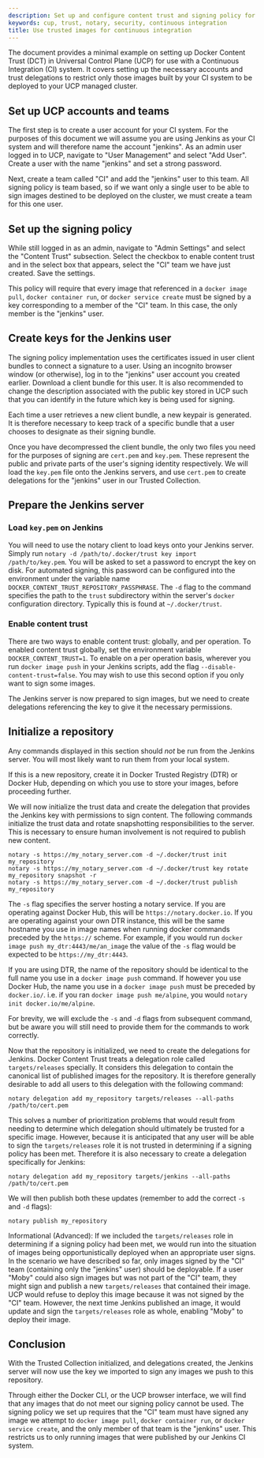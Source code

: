 ```yaml
---
description: Set up and configure content trust and signing policy for use with a continuous integration system
keywords: cup, trust, notary, security, continuous integration
title: Use trusted images for continuous integration
---
```

The document provides a minimal example on setting up Docker Content Trust (DCT) in Universal Control Plane (UCP) for use with a Continuous Integration (CI) system. It covers setting up the necessary accounts and trust delegations to restrict only those images built by your CI system to be deployed to your UCP managed cluster.

## Set up UCP accounts and teams

The first step is to create a user account for your CI system. For the purposes of this document we will assume you are using Jenkins as your CI system and will therefore name the account "jenkins". As an admin user logged in to UCP, navigate to "User Management" and select "Add User". Create a user with the name "jenkins" and set a strong password.

Next, create a team called "CI" and add the "jenkins" user to this team. All signing policy is team based, so if we want only a single user to be able to sign images destined to be deployed on the cluster, we must create a team for this one user.

## Set up the signing policy

While still logged in as an admin, navigate to "Admin Settings" and select the "Content Trust" subsection. Select the checkbox to enable content trust and in the select box that appears, select the "CI" team we have just created. Save the settings.

This policy will require that every image that referenced in a `docker image pull`, `docker container run`, or `docker service create` must be signed by a key corresponding to a member of the "CI" team. In this case, the only member is the "jenkins" user.

## Create keys for the Jenkins user

The signing policy implementation uses the certificates issued in user client bundles to connect a signature to a user. Using an incognito browser window (or otherwise), log in to the "jenkins" user account you created earlier. Download a client bundle for this user. It is also recommended to change the description associated with the public key stored in UCP such that you can identify in the future which key is being used for signing.

Each time a user retrieves a new client bundle, a new keypair is generated. It is therefore necessary to keep track of a specific bundle that a user chooses to designate as their signing bundle.

Once you have decompressed the client bundle, the only two files you need for the purposes of signing are `cert.pem` and `key.pem`. These represent the public and private parts of the user's signing identity respectively. We will load the `key.pem` file onto the Jenkins servers, and use `cert.pem` to create delegations for the "jenkins" user in our Trusted Collection.

## Prepare the Jenkins server

### Load `key.pem` on Jenkins

You will need to use the notary client to load keys onto your Jenkins server. Simply run `notary -d /path/to/.docker/trust key import /path/to/key.pem`. You will be asked to set a password to encrypt the key on disk. For automated signing, this password can be configured into the environment under the variable name `DOCKER_CONTENT_TRUST_REPOSITORY_PASSPHRASE`. The `-d` flag to the command specifies the path to the `trust` subdirectory within the server's `docker` configuration directory. Typically this is found at `~/.docker/trust`.

### Enable content trust

There are two ways to enable content trust: globally, and per operation. To enabled content trust globally, set the environment variable `DOCKER_CONTENT_TRUST=1`. To enable on a per operation basis, wherever you run `docker image push` in your Jenkins scripts, add the flag `--disable-content-trust=false`. You may wish to use this second option if you only want to sign some images.

The Jenkins server is now prepared to sign images, but we need to create delegations referencing the key to give it the necessary permissions.

## Initialize a repository

Any commands displayed in this section should *not* be run from the Jenkins server. You will most likely want to run them from your local system.

If this is a new repository, create it in Docker Trusted Registry (DTR) or Docker Hub, depending on which you use to store your images, before proceeding further.

We will now initialize the trust data and create the delegation that provides the Jenkins key with permissions to sign content. The following commands initialize the trust data and rotate snapshotting responsibilities to the server. This is necessary to ensure human involvement is not required to publish new content.

    notary -s https://my_notary_server.com -d ~/.docker/trust init my_repository
    notary -s https://my_notary_server.com -d ~/.docker/trust key rotate my_repository snapshot -r
    notary -s https://my_notary_server.com -d ~/.docker/trust publish my_repository
    

The `-s` flag specifies the server hosting a notary service. If you are operating against Docker Hub, this will be `https://notary.docker.io`. If you are operating against your own DTR instance, this will be the same hostname you use in image names when running docker commands preceded by the `https://` scheme. For example, if you would run `docker image push my_dtr:4443/me/an_image` the value of the `-s` flag would be expected to be `https://my_dtr:4443`.

If you are using DTR, the name of the repository should be identical to the full name you use in a `docker image push` command. If however you use Docker Hub, the name you use in a `docker image push` must be preceded by `docker.io/`. i.e. if you ran `docker image push me/alpine`, you would `notary init docker.io/me/alpine`.

For brevity, we will exclude the `-s` and `-d` flags from subsequent command, but be aware you will still need to provide them for the commands to work correctly.

Now that the repository is initialized, we need to create the delegations for Jenkins. Docker Content Trust treats a delegation role called `targets/releases` specially. It considers this delegation to contain the canonical list of published images for the repository. It is therefore generally desirable to add all users to this delegation with the following command:

    notary delegation add my_repository targets/releases --all-paths /path/to/cert.pem
    

This solves a number of prioritization problems that would result from needing to determine which delegation should ultimately be trusted for a specific image. However, because it is anticipated that any user will be able to sign the `targets/releases` role it is not trusted in determining if a signing policy has been met. Therefore it is also necessary to create a delegation specifically for Jenkins:

    notary delegation add my_repository targets/jenkins --all-paths /path/to/cert.pem
    

We will then publish both these updates (remember to add the correct `-s` and `-d` flags):

    notary publish my_repository
    

Informational (Advanced): If we included the `targets/releases` role in determining if a signing policy had been met, we would run into the situation of images being opportunistically deployed when an appropriate user signs. In the scenario we have described so far, only images signed by the "CI" team (containing only the "jenkins" user) should be deployable. If a user "Moby" could also sign images but was not part of the "CI" team, they might sign and publish a new `targets/releases` that contained their image. UCP would refuse to deploy this image because it was not signed by the "CI" team. However, the next time Jenkins published an image, it would update and sign the `targets/releases` role as whole, enabling "Moby" to deploy their image.

## Conclusion

With the Trusted Collection initialized, and delegations created, the Jenkins server will now use the key we imported to sign any images we push to this repository.

Through either the Docker CLI, or the UCP browser interface, we will find that any images that do not meet our signing policy cannot be used. The signing policy we set up requires that the "CI" team must have signed any image we attempt to `docker image pull`, `docker container run`, or `docker service create`, and the only member of that team is the "jenkins" user. This restricts us to only running images that were published by our Jenkins CI system.